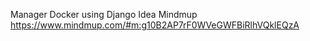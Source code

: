 Manager Docker using Django
Idea Mindmup
https://www.mindmup.com/#m:g10B2AP7rF0WVeGWFBiRlhVQklEQzA

